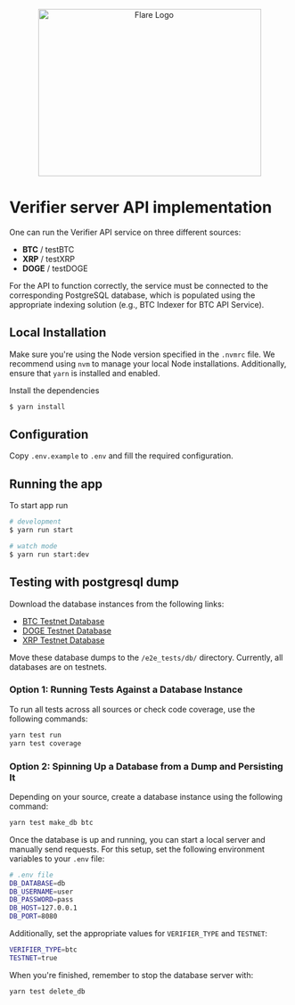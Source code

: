 <p align="center">
  <a href="https://flare.network/" target="blank"><img src="https://flare.network/wp-content/uploads/Artboard-1-1.svg" width="400" height="300" alt="Flare Logo" /></a>
</p>

# Verifier server API implementation

One can run the Verifier API service on three different sources:

- **BTC** / testBTC
- **XRP** / testXRP
- **DOGE** / testDOGE

For the API to function correctly, the service must be connected to the corresponding PostgreSQL database, which is populated using the appropriate indexing solution (e.g., BTC Indexer for BTC API Service).

## Local Installation

Make sure you're using the Node version specified in the `.nvmrc` file. We recommend using `nvm` to manage your local Node installations. Additionally, ensure that `yarn` is installed and enabled.

Install the dependencies

```bash
$ yarn install
```

## Configuration

Copy `.env.example` to `.env` and fill the required configuration.

## Running the app

To start app run

```bash
# development
$ yarn run start

# watch mode
$ yarn run start:dev
```

## Testing with postgresql dump

Download the database instances from the following links:

- [BTC Testnet Database](https://githubstatic.flare.center/db_btc_testnet)
- [DOGE Testnet Database](https://githubstatic.flare.center/db_doge_testnet)
- [XRP Testnet Database](https://githubstatic.flare.center/db_xrp_testnet)

Move these database dumps to the `/e2e_tests/db/` directory. Currently, all databases are on testnets.

### Option 1: Running Tests Against a Database Instance

To run all tests across all sources or check code coverage, use the following commands:

```bash
yarn test run
yarn test coverage
```

### Option 2: Spinning Up a Database from a Dump and Persisting It

Depending on your source, create a database instance using the following command:

```bash
yarn test make_db btc
```

Once the database is up and running, you can start a local server and manually send requests. For this setup, set the following environment variables to your `.env` file:

```bash
# .env file
DB_DATABASE=db
DB_USERNAME=user
DB_PASSWORD=pass
DB_HOST=127.0.0.1
DB_PORT=8080
```

Additionally, set the appropriate values for `VERIFIER_TYPE` and `TESTNET`:

```bash
VERIFIER_TYPE=btc
TESTNET=true
```

When you're finished, remember to stop the database server with:

```bash
yarn test delete_db
```
